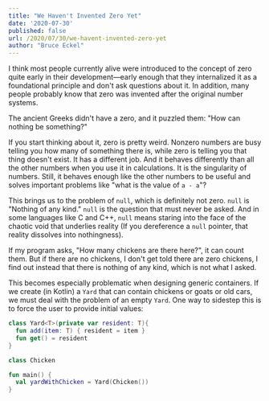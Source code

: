```yaml
---
title: "We Haven't Invented Zero Yet"
date: '2020-07-30'
published: false
url: /2020/07/30/we-havent-invented-zero-yet
author: "Bruce Eckel"
---
```


I think most people currently alive were introduced to the concept of zero
quite early in their development&mdash;early enough that they internalized it
as a foundational principle and don't ask questions about it. In addition, many
people probably know that zero was invented after the original number systems.

The ancient Greeks didn't have a zero, and it puzzled them: "How can nothing be
something?"

If you start thinking about it, zero is pretty weird. Nonzero numbers are busy
telling you how many of something there is, while zero is telling you that
thing doesn't exist. It has a different job. And it behaves differently than
all the other numbers when you use it in calculations. It is the singularity of
numbers. Still, it behaves enough like the other numbers to be useful and
solves important problems like "what is the value of `a - a`"?

This brings us to the problem of `null`, which is definitely not zero. `null`
is "Nothing of any kind." `null` is the question that must never be asked. And
in some languages like C and C++, `null` means staring into the face of the
chaotic void that underlies reality (If you dereference a `null` pointer, that
reality dissolves into nothingness).

If my program asks, "How many chickens are there here?", it can count them. But
if there are no chickens, I don't get told there are zero chickens, I find out
instead that there is nothing of any kind, which is not what I asked.

This becomes especially problematic when designing generic containers. If we
create (in Kotlin) a `Yard` that can contain chickens or goats or old cars, we
must deal with the problem of an empty `Yard`. One way to sidestep this is to
force the user to provide initial values:

```kotlin
class Yard<T>(private var resident: T){
  fun add(item: T) { resident = item }
  fun get() = resident
}

class Chicken

fun main() {
  val yardWithChicken = Yard(Chicken())
}
```
